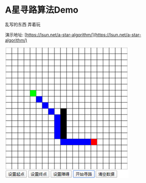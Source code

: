 # A星寻路算法Demo
乱写的东西 弄着玩

演示地址: [https://lsun.net/a-star-algorithm/](https://lsun.net/a-star-algorithm/)  

![运行效果图](./demo.png)
